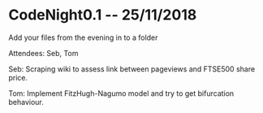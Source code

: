 # CodeNight0.1 -- 25/11/2018

Add your files from the evening in to a folder


Attendees: Seb, Tom

Seb: Scraping wiki to assess link between pageviews and FTSE500 share price.

Tom: Implement FitzHugh-Nagumo model and try to get bifurcation behaviour.
